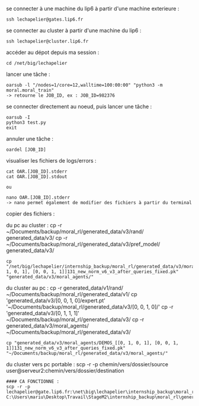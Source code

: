 se connecter à une machine du lip6 à partir d'une machine exterieure :

	ssh lechapelier@gates.lip6.fr

se connecter au cluster à partir d'une machine du lip6 :

	ssh lechapelier@cluster.lip6.fr


accéder au dépot depuis ma session :

	cd /net/big/lechapelier


lancer une tâche :
	
	oarsub -l "/nodes=1/core=12,walltime=100:00:00" "python3 -m moral.moral_train"
	-> retourne le JOB_ID, ex : JOB_ID=982376


se connecter directement au noeud, puis lancer une tâche :
	
	oarsub -I
	python3 test.py
	exit


annuler une tâche :
	
	oardel [JOB_ID]


visualiser les fichiers de logs/errors :

	cat OAR.[JOB_ID].stderr
	cat OAR.[JOB_ID].stdout

	ou 

	nano OAR.[JOB_ID].stderr
	-> nano permet également de modifier des fichiers à partir du terminal

copier des fichiers :

du pc au cluster :
	cp -r ~/Documents/backup/moral_rl/generated_data/v3/rand/ generated_data/v3/
	cp -r ~/Documents/backup/moral_rl/generated_data/v3/pref_model/ generated_data/v3/

	cp "/net/big/lechapelier/internship_backup/moral_rl/generated_data/v3/moral_agents/DEMOS_[[0, 1, 0, 1], [0, 0, 1, 1]]131_new_norm_v6_v3_after_queries_fixed.pk" "generated_data/v3/moral_agents/" 

du cluster au pc :
	cp -r generated_data/v1/rand/ ~/Documents/backup/moral_rl/generated_data/v1/
	cp 'generated_data/v3/[0, 0, 1, 0]/expert.pt' '~/Documents/backup/moral_rl/generated_data/v3/[0, 0, 1, 0]/'
	cp -r 'generated_data/v3/[0, 1, 1, 1]' ~/Documents/backup/moral_rl/generated_data/v3/
	cp -r generated_data/v3/moral_agents/ ~/Documents/backup/moral_rl/generated_data/v3/

	cp "generated_data/v3/moral_agents/DEMOS_[[0, 1, 0, 1], [0, 0, 1, 1]]131_new_norm_v6_v3_after_queries_fixed.pk" "~/Documents/backup/moral_rl/generated_data/v3/moral_agents/"



du cluster vers pc portable :
	scp -r -p chemin/vers/dossier/source user@serveur2:chemin/vers/dossier/destination

	#### CA FONCTIONNE :
	scp -r -p lechapelier@gate.lip6.fr:\net\big\lechapelier\internship_backup\moral_rl\generated_data\v3\rand C:\Users\mariu\Desktop\Travail\StageM2\internship_backup\moral_rl\generated_data\v3
